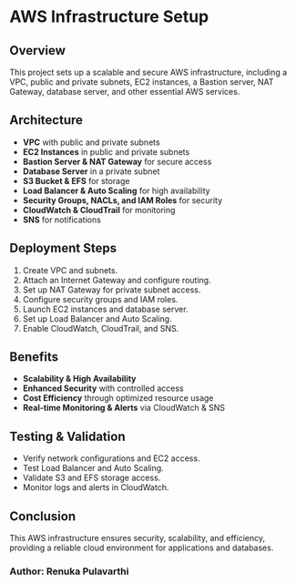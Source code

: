 # AWS Infrastructure Setup

## Overview
This project sets up a scalable and secure AWS infrastructure, including a VPC, public and private subnets, EC2 instances, a Bastion server, NAT Gateway, database server, and other essential AWS services.

## Architecture
- **VPC** with public and private subnets
- **EC2 Instances** in public and private subnets
- **Bastion Server & NAT Gateway** for secure access
- **Database Server** in a private subnet
- **S3 Bucket & EFS** for storage
- **Load Balancer & Auto Scaling** for high availability
- **Security Groups, NACLs, and IAM Roles** for security
- **CloudWatch & CloudTrail** for monitoring
- **SNS** for notifications

## Deployment Steps
1. Create VPC and subnets.
2. Attach an Internet Gateway and configure routing.
3. Set up NAT Gateway for private subnet access.
4. Configure security groups and IAM roles.
5. Launch EC2 instances and database server.
6. Set up Load Balancer and Auto Scaling.
7. Enable CloudWatch, CloudTrail, and SNS.

## Benefits
- **Scalability & High Availability**
- **Enhanced Security** with controlled access
- **Cost Efficiency** through optimized resource usage
- **Real-time Monitoring & Alerts** via CloudWatch & SNS

## Testing & Validation
- Verify network configurations and EC2 access.
- Test Load Balancer and Auto Scaling.
- Validate S3 and EFS storage access.
- Monitor logs and alerts in CloudWatch.

## Conclusion
This AWS infrastructure ensures security, scalability, and efficiency, providing a reliable cloud environment for applications and databases.

### Author: Renuka Pulavarthi

